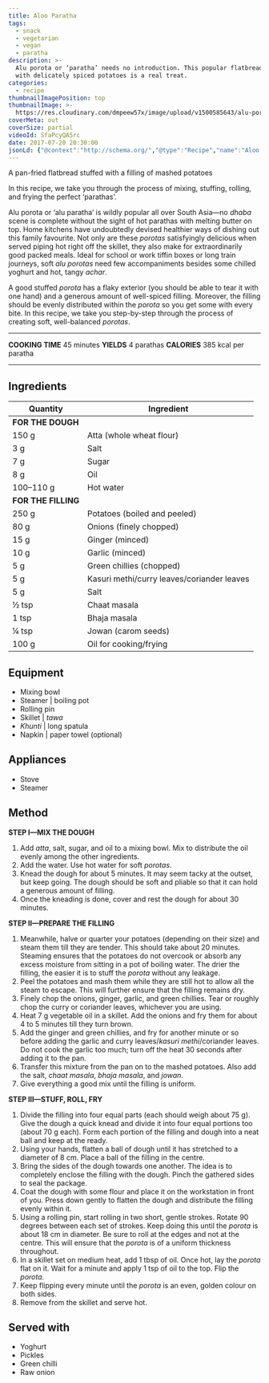 ```yaml
---
title: Aloo Paratha
tags:
  - snack
  - vegetarian
  - vegan
  - paratha
description: >-
  Alu porota or ‘paratha’ needs no introduction. This popular flatbread stuffed
  with delicately spiced potatoes is a real treat.
categories:
  - recipe
thumbnailImagePosition: top
thumbnailImage: >-
  https://res.cloudinary.com/dmpeew57x/image/upload/v1500585643/alu-porota-website-thumbnail-_iacnv5.png
coverMeta: out
coverSize: partial
videoId: SfaPcyQA5rc
date: 2017-07-20 20:30:00
jsonLd: {"@context":"http://schema.org/","@type":"Recipe","name":"Aloo Paratha","author":"Bong Eats","image":"https://res.cloudinary.com/dmpeew57x/image/upload/v1500585643/alu-porota-website-thumbnail-_iacnv5.png","description":"Alu porota or ‘paratha’ needs no introduction. This popular flatbread stuffed with delicately spiced potatoes is a real treat.","prepTime":"PT30M","totalTime":"PT45M","recipeYield":"4","nutrition":{"@type":"NutritionInformation","servingSize":"4 servings","calories":"385 calories","fatContent":"113 g","carbohydrateContent":"159.45 g","proteinContent":"26.05 g"}, "recipeIngredient":["150 g Atta (whole wheat flour)","3 g Salt","7 g Sugar","8 g Oil","100–110 g Hot water","250 g Potatoes (boiled and peeled)","80 g Onions (finely chopped)","15 g Ginger (minced)","10 g Garlic (minced)","5 g Green chillies (chopped)","5 g Kasuri methi/curry leaves/coriander leaves","5 g Salt","½ tsp Chaat masala","1 tsp Bhaja masala","¼ tsp Jowan (carom seeds)","100 g Oil for cooking/frying"],"recipeInstructions":["1. Add atta, salt, sugar, and oil to a mixing bowl. Mix to distribute the oil evenly among the other ingredients.","2. Add the water. Use hot water for soft porotas.","3. Knead the dough for about 5 minutes. It may seem tacky at the outset, but keep going. The dough should be soft and pliable so that it can hold a generous amount of filling.","4. Once the kneading is done, cover and rest the dough for about 30 minutes.","5. Meanwhile, halve or quarter your potatoes (depending on their size) and steam them till they are tender. This should take about 20 minutes. Steaming ensures that the potatoes do not overcook or absorb any excess moisture from sitting in a pot of boiling water. The drier the filling, the easier it is to stuff the porota without any leakage.","6. Peel the potatoes and mash them while they are still hot to allow all the steam to escape. This will further ensure that the filling remains dry.","7. Finely chop the onions, ginger, garlic, and green chillies. Tear or roughly chop the curry or coriander leaves, whichever you are using.","8. Heat 7 g vegetable oil in a skillet. Add the onions and fry them for about 4 to 5 minutes till they turn brown.","9. Add the ginger and green chillies, and fry for another minute or so before adding the garlic and curry leaves/kasuri methi/coriander leaves. Do not cook the garlic too much; turn off the heat 30 seconds after adding it to the pan.","10. Transfer this mixture from the pan on to the mashed potatoes. Also add the salt, chaat masala, bhaja masala, and jowan.","11. Give everything a good mix until the filling is uniform.","12. Divide the filling into four equal parts (each should weigh about 75 g). Give the dough a quick knead and divide it into four equal portions too (about 70 g each). Form each portion of the filling and dough into a neat ball and keep at the ready.","13. Using your hands, flatten a ball of dough until it has stretched to a diameter of 8 cm. Place a ball of the filling in the centre.","14. Bring the sides of the dough towards one another. The idea is to completely enclose the filling with the dough. Pinch the gathered sides to seal the package.","15. Coat the dough with some flour and place it on the workstation in front of you. Press down gently to flatten the dough and distribute the filling evenly within it.","16. Using a rolling pin, start rolling in two short, gentle strokes. Rotate 90 degrees between each set of strokes. Keep doing this until the porota is about 18 cm in diameter. Be sure to roll at the edges and not at the centre. This will ensure that the porota is of a uniform thickness throughout.","17. In a skillet set on medium heat, add 1 tbsp of oil. Once hot, lay the porota flat on it. Wait for a minute and apply 1 tsp of oil to the top. Flip the porota.","18. Keep flipping every minute until the porota is an even, golden colour on both sides.","19. Remove from the skillet and serve hot."]}
---
```




<p class="post-byline">A pan-fried flatbread stuffed with a filling of mashed potatoes</p>

<p class="post-intro">In this recipe, we take you through the process of mixing, stuffing, rolling, and frying the perfect ‘parathas’.</p>

<!-- more -->
<span class="dropcap">A</span>lu porota or ‘alu paratha’ is wildly popular all over South Asia—no _dhaba_ scene is complete without the sight of hot parathas with melting butter on top. Home kitchens have undoubtedly devised healthier ways of dishing out this family favourite. Not only are these _porotas_ satisfyingly delicious when served piping hot right off the skillet, they also make for extraordinarily good packed meals. Ideal for school or work tiffin boxes or long train journeys, soft _alu porotas_ need few accompaniments besides some chilled yoghurt and hot, tangy _achar_.

A good stuffed _porota_ has a flaky exterior (you should be able to tear it with one hand) and a generous amount of well-spiced filling. Moreover, the filling should be evenly distributed within the _porota_ so you get some with every bite. In this recipe, we take you step-by-step through the process of creating soft, well-balanced _porotas_.


***

**COOKING TIME** 45 minutes
**YIELDS** 4 parathas
**CALORIES** 385 kcal per paratha
***
## Ingredients
|            Quantity | Ingredient                                     |
|---------------------|------------------------------------------------|
|   **FOR THE DOUGH** |                                                |
|               150 g | Atta (whole wheat flour)                       |
|                 3 g | Salt                                           |
|                 7 g | Sugar                                          |
|                 8 g | Oil                                            |
|           100–110 g | Hot water                                      |
| **FOR THE FILLING** |                                                |
|               250 g | Potatoes (boiled and peeled)                   |
|                80 g | Onions (finely chopped)                        |
|                15 g | Ginger (minced)                                |
|                10 g | Garlic (minced)                                |
|                 5 g | Green chillies (chopped)                       |
|                 5 g | Kasuri methi/curry leaves/coriander leaves     |
|                 5 g | Salt                                           |
|               ½ tsp | Chaat masala                                   |
|               1 tsp | Bhaja masala                                   |
|               ¼ tsp | Jowan (carom seeds)                            |
|               100 g | Oil for cooking/frying                         |


## Equipment
- Mixing bowl
- Steamer | boiling pot
- Rolling pin
- Skillet | _tawa_
- _Khunti_ | long spatula
- Napkin | paper towel (optional)

## Appliances
- Stove
- Steamer

## Method
**STEP I—MIX THE DOUGH**
1. Add _atta_, salt, sugar, and oil to a mixing bowl. Mix to distribute the oil evenly among the other ingredients.
2. Add the water. Use hot water for soft _porotas_.
3. Knead the dough for about 5 minutes. It may seem tacky at the outset, but keep going. The dough should be soft and pliable so that it can hold a generous amount of filling.
4. Once the kneading is done, cover and rest the dough for about 30 minutes.   

**STEP II—PREPARE THE FILLING**
1. Meanwhile, halve or quarter your potatoes (depending on their size) and steam them till they are tender. This should take about 20 minutes. Steaming ensures that the potatoes do not overcook or absorb any excess moisture from sitting in a pot of boiling water. The drier the filling, the easier it is to stuff the _porota_ without any leakage.
2. Peel the potatoes and mash them while they are still hot to allow all the steam to escape. This will further ensure that the filling remains dry.
3. Finely chop the onions, ginger, garlic, and green chillies. Tear or roughly chop the curry or coriander leaves, whichever you are using.
4. Heat 7 g vegetable oil in a skillet. Add the onions and fry them for about 4 to 5 minutes till they turn brown. 
5. Add the ginger and green chillies, and fry for another minute or so before adding the garlic and curry leaves/_kasuri methi_/coriander leaves. Do not cook the garlic too much; turn off the heat 30 seconds after adding it to the pan.
6. Transfer this mixture from the pan on to the mashed potatoes. Also add the salt, _chaat masala_, _bhaja masala_, and _jowan_.
7. Give everything a good mix until the filling is uniform. 

**STEP III—STUFF, ROLL, FRY**
1. Divide the filling into four equal parts (each should weigh about 75 g). Give the dough a quick knead and divide it into four equal portions too (about 70 g each). Form each portion of the filling and dough into a neat ball and keep at the ready.
2. Using your hands, flatten a ball of dough until it has stretched to a diameter of 8 cm. Place a ball of the filling in the centre. 
3. Bring the sides of the dough towards one another. The idea is to completely enclose the filling with the dough. Pinch the gathered sides to seal the package.
4. Coat the dough with some flour and place it on the workstation in front of you. Press down gently to flatten the dough and distribute the filling evenly within it.
5. Using a rolling pin, start rolling in two short, gentle strokes. Rotate 90 degrees between each set of strokes. Keep doing this until the _porota_ is about 18 cm in diameter. Be sure to roll at the edges and not at the centre. This will ensure that the _porota_ is of a uniform thickness throughout. 
6. In a skillet set on medium heat, add 1 tbsp of oil. Once hot, lay the _porota_ flat on it. Wait for a minute and apply 1 tsp of oil to the top. Flip the _porota_.
7. Keep flipping every minute until the _porota_ is an even, golden colour on both sides. 
8. Remove from the skillet and serve hot.



## Served with
- Yoghurt
- Pickles
- Green chilli
- Raw onion